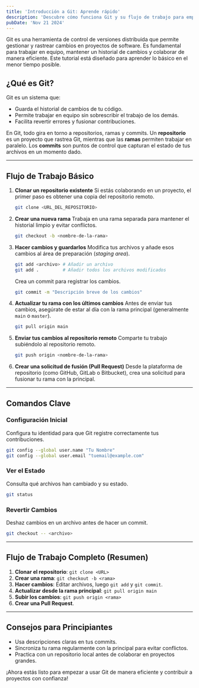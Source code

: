 ```yaml
---
title: 'Introducción a Git: Aprende rápido'
description: 'Descubre cómo funciona Git y su flujo de trabajo para empezar a colaborar de manera eficiente.'
pubDate: 'Nov 21 2024'
---
```


Git es una herramienta de control de versiones distribuida que permite gestionar y rastrear cambios en proyectos de software. Es fundamental para trabajar en equipo, mantener un historial de cambios y colaborar de manera eficiente. Este tutorial está diseñado para aprender lo básico en el menor tiempo posible.

## ¿Qué es Git?
Git es un sistema que:
- Guarda el historial de cambios de tu código.
- Permite trabajar en equipo sin sobrescribir el trabajo de los demás.
- Facilita revertir errores y fusionar contribuciones.

En Git, todo gira en torno a repositorios, ramas y commits. Un **repositorio** es un proyecto que rastrea Git, mientras que las **ramas** permiten trabajar en paralelo. Los **commits** son puntos de control que capturan el estado de tus archivos en un momento dado.

---

## Flujo de Trabajo Básico

1. **Clonar un repositorio existente**
   Si estás colaborando en un proyecto, el primer paso es obtener una copia del repositorio remoto.

   ```bash
   git clone <URL_DEL_REPOSITORIO>
   ```

2. **Crear una nueva rama**
   Trabaja en una rama separada para mantener el historial limpio y evitar conflictos.

   ```bash
   git checkout -b <nombre-de-la-rama>
   ```

3. **Hacer cambios y guardarlos**
   Modifica tus archivos y añade esos cambios al área de preparación (*staging area*).

   ```bash
   git add <archivo> # Añadir un archivo
   git add .         # Añadir todos los archivos modificados
   ```

   Crea un commit para registrar los cambios.

   ```bash
   git commit -m "Descripción breve de los cambios"
   ```

4. **Actualizar tu rama con los últimos cambios**
   Antes de enviar tus cambios, asegúrate de estar al día con la rama principal (generalmente `main` o `master`).

   ```bash
   git pull origin main
   ```

5. **Enviar tus cambios al repositorio remoto**
   Comparte tu trabajo subiéndolo al repositorio remoto.

   ```bash
   git push origin <nombre-de-la-rama>
   ```

6. **Crear una solicitud de fusión (Pull Request)**
   Desde la plataforma de repositorio (como GitHub, GitLab o Bitbucket), crea una solicitud para fusionar tu rama con la principal.

---

## Comandos Clave

### Configuración Inicial
Configura tu identidad para que Git registre correctamente tus contribuciones.

```bash
git config --global user.name "Tu Nombre"
git config --global user.email "tuemail@example.com"
```

### Ver el Estado
Consulta qué archivos han cambiado y su estado.

```bash
git status
```

### Revertir Cambios
Deshaz cambios en un archivo antes de hacer un commit.

```bash
git checkout -- <archivo>
```

---

## Flujo de Trabajo Completo (Resumen)

1. **Clonar el repositorio**: `git clone <URL>`
2. **Crear una rama**: `git checkout -b <rama>`
3. **Hacer cambios**: Editar archivos, luego `git add` y `git commit`.
4. **Actualizar desde la rama principal**: `git pull origin main`
5. **Subir los cambios**: `git push origin <rama>`
6. **Crear una Pull Request**.

---

## Consejos para Principiantes
- Usa descripciones claras en tus commits.
- Sincroniza tu rama regularmente con la principal para evitar conflictos.
- Practica con un repositorio local antes de colaborar en proyectos grandes.

¡Ahora estás listo para empezar a usar Git de manera eficiente y contribuir a proyectos con confianza!